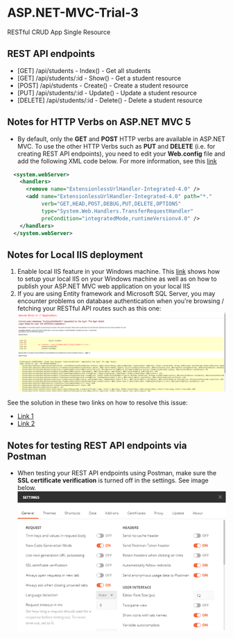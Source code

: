 # ASP.NET-MVC-Trial-3
RESTful CRUD App Single Resource

## REST API endpoints
- [GET] /api/students - Index() - Get all students
- [GET] /api/students/:id - Show() - Get a student resource
- [POST] /api/students - Create() - Create a student resource
- [PUT] /api/students/:id - Update() - Update a student resource
- [DELETE] /api/students/:id - Delete() - Delete a student resource

## Notes for HTTP Verbs on ASP.NET MVC 5
- By default, only the **GET** and **POST** HTTP verbs are available in ASP.NET MVC. To use the other HTTP Verbs such as
**PUT** and **DELETE** (i.e. for creating REST API endpoints), you need to edit your **Web.config** file and add the following XML code below. For more information, see this [link](https://weblog.west-wind.com/posts/2015/apr/09/aspnet-mvc-httpverbsdeleteput-routes-not-firing#What%E2%80%99s-the-Problem?)
```xml
  <system.webServer>
    <handlers>
      <remove name="ExtensionlessUrlHandler-Integrated-4.0" />
      <add name="ExtensionlessUrlHandler-Integrated-4.0" path="*."
           verb="GET,HEAD,POST,DEBUG,PUT,DELETE,OPTIONS"
           type="System.Web.Handlers.TransferRequestHandler"
           preCondition="integratedMode,runtimeVersionv4.0" />
    </handlers>
  </system.webServer>
```

## Notes for Local IIS deployment
1. Enable local IIS feature in your Windows machine. This [link](https://www.youtube.com/watch?v=PPaqVyBkwMk) shows how to setup your local IIS on your Windows machine
as well as on how to publish your ASP.NET MVC web application on your local IIS
2. If you are using Entity framework and Microsoft SQL Server, you may encounter problems on database authentication when you're
browsing / fetching your RESTful API routes such as this one:
![alt text](https://github.com/madca03/ASP.NET-MVC-Trial-3/blob/master/images/error-in-local-iis-db-auth.png "Error in query")

See the solution in these two links on how to resolve this issue:
- [Link 1](https://stackoverflow.com/questions/7698286/login-failed-for-user-iis-apppool-asp-net-v4-0)
- [Link 2](https://docs.microsoft.com/en-us/previous-versions/sql/sql-server-2008-r2/ms189121(v=sql.105)?redirectedfrom=MSDN)

## Notes for testing REST API endpoints via Postman
- When testing your REST API endpoints using Postman, make sure the **SSL certificate verification** is turned off in 
the settings. See image below.
![alt text](./images/postman-settings.png "Error in query")